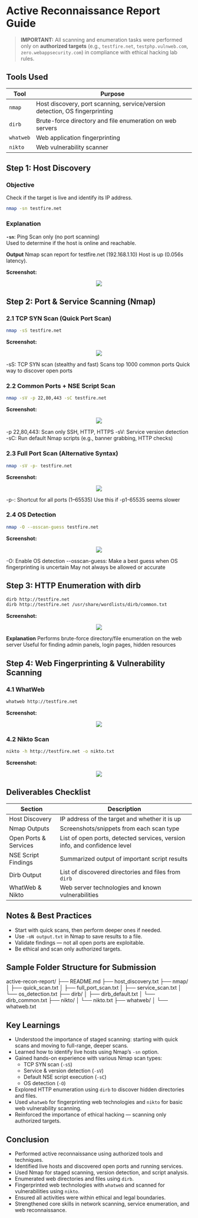 # Active Reconnaissance Report Guide

> **IMPORTANT:** All scanning and enumeration tasks were performed only on **authorized targets** (e.g., `testfire.net`, `testphp.vulnweb.com`, `zero.webappsecurity.com`) in compliance with ethical hacking lab rules.

## Tools Used

| Tool     | Purpose                                                                 |
|----------|-------------------------------------------------------------------------|
| `nmap`   | Host discovery, port scanning, service/version detection, OS fingerprinting |
| `dirb`   | Brute-force directory and file enumeration on web servers               |
| `whatweb`| Web application fingerprinting                                          |
| `nikto`  | Web vulnerability scanner                                               |


## Step 1: Host Discovery
### Objective
Check if the target is live and identify its IP address.
```bash
nmap -sn testfire.net
```
### Explanation
**`-sn`**: Ping Scan only (no port scanning)  
Used to determine if the host is online and reachable.

**Output**
Nmap scan report for testfire.net (192.168.1.10)
Host is up (0.056s latency).

**Screenshot:**
<p align="center">
  <img src="https://github.com/BAmisha-CS/Skill-Horison/blob/main/Assignment%203/Screenshots/Host_Discovery.png">
</p>

## Step 2: Port & Service Scanning (Nmap)
### 2.1 TCP SYN Scan (Quick Port Scan)
```bash
nmap -sS testfire.net
```
**Screenshot:**
<p align="center">
  <img src="https://github.com/BAmisha-CS/Skill-Horison/blob/main/Assignment%203/Screenshots/TCP_SYN_SCAN.png">
</p>

-sS: TCP SYN scan (stealthy and fast)
Scans top 1000 common ports
Quick way to discover open ports

### 2.2 Common Ports + NSE Script Scan
```bash
nmap -sV -p 22,80,443 -sC testfire.net
```
**Screenshot:**
<p align="center">
  <img src="https://github.com/BAmisha-CS/Skill-Horison/blob/main/Assignment%203/Screenshots/Service_Version_Scan(common%20ports).png">
</p>

-p 22,80,443: Scan only SSH, HTTP, HTTPS
-sV: Service version detection
-sC: Run default Nmap scripts (e.g., banner grabbing, HTTP checks)

### 2.3 Full Port Scan (Alternative Syntax)
```bash
nmap -sV -p- testfire.net
```
**Screenshot:**
<p align="center">
  <img src="https://github.com/BAmisha-CS/Skill-Horison/blob/main/Assignment%203/Screenshots/full_port_scan.png">
</p>

-p-: Shortcut for all ports (1–65535)
Use this if -p1-65535 seems slower

### 2.4 OS Detection
```bash
nmap -O --osscan-guess testfire.net
```
**Screenshot:**
<p align="center">
  <img src="https://github.com/BAmisha-CS/Skill-Horison/blob/main/Assignment%203/Screenshots/OS_Detection.png">
</p>

-O: Enable OS detection
--osscan-guess: Make a best guess when OS fingerprinting is uncertain
May not always be allowed or accurate

## Step 3: HTTP Enumeration with dirb
```bash
dirb http://testfire.net
dirb http://testfire.net /usr/share/wordlists/dirb/common.txt
```
**Screenshot:**
<p align="center">
  <img src="https://github.com/BAmisha-CS/Skill-Horison/blob/main/Assignment%203/Screenshots/HTTP_Enumeration_dirb.png">
</p>

**Explanation**
Performs brute-force directory/file enumeration on the web server
Useful for finding admin panels, login pages, hidden resources

## Step 4: Web Fingerprinting & Vulnerability Scanning
### 4.1 WhatWeb
```bash
whatweb http://testfire.net
```
**Screenshot:**
<p align="center">
  <img src="https://github.com/BAmisha-CS/Skill-Horison/blob/main/Assignment%203/Screenshots/whatweb.png">
</p>

### 4.2 Nikto Scan
```bash
nikto -h http://testfire.net -o nikto.txt
```
**Screenshot:**
<p align="center">
  <img src="https://github.com/BAmisha-CS/Skill-Horison/blob/main/Assignment%203/Screenshots/nikto.png">
</p>

## Deliverables Checklist

|  Section               |  Description                                                             |
|--------------------------|-----------------------------------------------------------------------------|
| Host Discovery           | IP address of the target and whether it is up                              |
| Nmap Outputs             | Screenshots/snippets from each scan type                                   |
| Open Ports & Services    | List of open ports, detected services, version info, and confidence level  |
| NSE Script Findings      | Summarized output of important script results                               |
| Dirb Output              | List of discovered directories and files from `dirb`                        |
| WhatWeb & Nikto          | Web server technologies and known vulnerabilities                          |

##  Notes & Best Practices
- Start with quick scans, then perform deeper ones if needed.
- Use `-oN output.txt` in Nmap to save results to a file.
- Validate findings — not all open ports are exploitable.
- Be ethical and scan only authorized targets.

## Sample Folder Structure for Submission
active-recon-report/
├── README.md
├── host_discovery.txt
├── nmap/
│   ├── quick_scan.txt
│   ├── full_port_scan.txt
│   ├── service_scan.txt
│   └── os_detection.txt
├── dirb/
│   ├── dirb_default.txt
│   └── dirb_common.txt
├── nikto/
│   └── nikto.txt
├── whatweb/
│   └── whatweb.txt

## Key Learnings
- Understood the importance of staged scanning: starting with quick scans and moving to full-range, deeper scans.
- Learned how to identify live hosts using Nmap’s `-sn` option.
- Gained hands-on experience with various Nmap scan types:
  - TCP SYN scan (`-sS`)
  - Service & version detection (`-sV`)
  - Default NSE script execution (`-sC`)
  - OS detection (`-O`)
- Explored HTTP enumeration using `dirb` to discover hidden directories and files.
- Used `whatweb` for fingerprinting web technologies and `nikto` for basic web vulnerability scanning.
- Reinforced the importance of ethical hacking — scanning only authorized targets.

## Conclusion
- Performed active reconnaissance using authorized tools and techniques.
- Identified live hosts and discovered open ports and running services.
- Used Nmap for staged scanning, version detection, and script analysis.
- Enumerated web directories and files using `dirb`.
- Fingerprinted web technologies with `whatweb` and scanned for vulnerabilities using `nikto`.
- Ensured all activities were within ethical and legal boundaries.
- Strengthened core skills in network scanning, service enumeration, and web reconnaissance.

